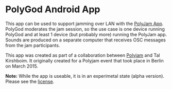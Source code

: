 # PolyGod Android App

This app can be used to support jamming over LAN with the [PolyJam App](https://www.github.com/tkirshboim/polyjam).
PolyGod moderates the jam session, so the use case is one device running PolyGod and at least 1 device (but probably more) running the PolyJam app.
Sounds are produced on a separate computer that receives OSC messages from the jam participants.

This app was created as part of a collaboration between [Polyjam](http://www.polyjam.de) and Tal Kirshboim.
It originally created for a Polyjam event that took place in Berlin on March 2015.

**Note:** While the app is useable, it is in an experimetal state (alpha version). Please see the [license](LICENSE.txt).
